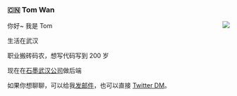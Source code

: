 ### :cn:  Tom Wan

<img align="right" src="https://github-readme-stats.vercel.app/api?username=wanming&show_icons=true&icon_color=0366d6&text_color=24292e&bg_color=ffffff&hide_title=true" />

你好~ 我是 Tom

生活在武汉

职业搬砖码农，想写代码写到 200 岁

现在在[石墨武汉公司](https://shimo.im)做后端

如果你想聊聊，可以给我[发邮件](mailto:wanmingtom<AT>gmail.com)，也可以直接 [Twitter DM](https://twitter.com/_TomWan)。
